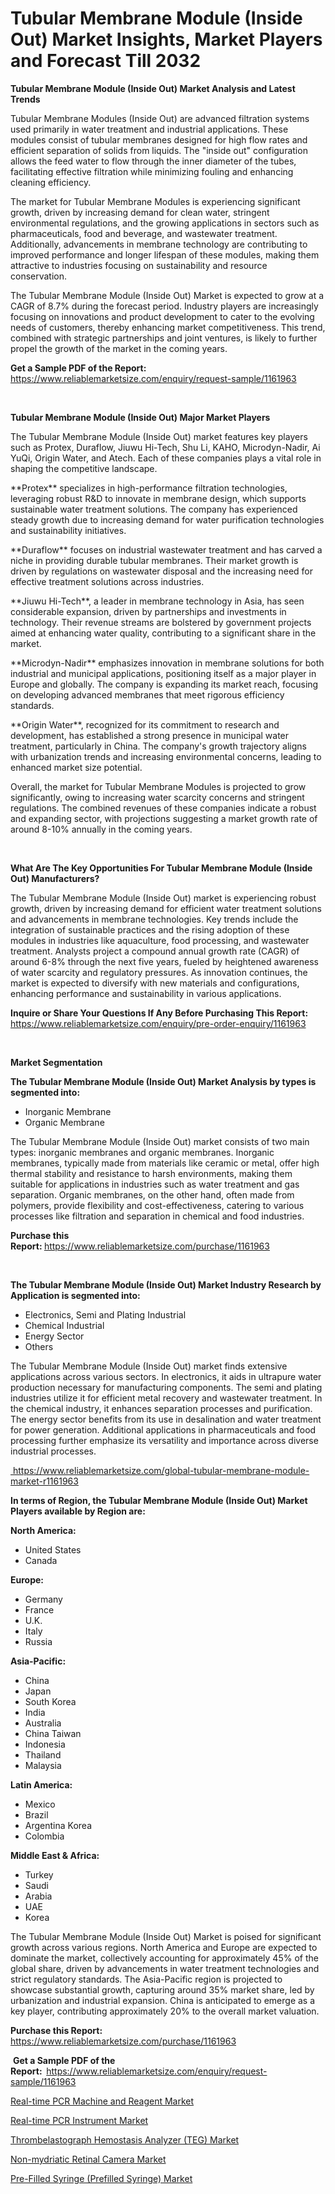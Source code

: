 <p><h1>Tubular Membrane Module (Inside Out) Market Insights, Market Players and Forecast Till 2032</h1></p><p><strong>Tubular Membrane Module (Inside Out) Market Analysis and Latest Trends</strong></p>
<p><p>Tubular Membrane Modules (Inside Out) are advanced filtration systems used primarily in water treatment and industrial applications. These modules consist of tubular membranes designed for high flow rates and efficient separation of solids from liquids. The "inside out" configuration allows the feed water to flow through the inner diameter of the tubes, facilitating effective filtration while minimizing fouling and enhancing cleaning efficiency.</p><p>The market for Tubular Membrane Modules is experiencing significant growth, driven by increasing demand for clean water, stringent environmental regulations, and the growing applications in sectors such as pharmaceuticals, food and beverage, and wastewater treatment. Additionally, advancements in membrane technology are contributing to improved performance and longer lifespan of these modules, making them attractive to industries focusing on sustainability and resource conservation.</p><p>The Tubular Membrane Module (Inside Out) Market is expected to grow at a CAGR of 8.7% during the forecast period. Industry players are increasingly focusing on innovations and product development to cater to the evolving needs of customers, thereby enhancing market competitiveness. This trend, combined with strategic partnerships and joint ventures, is likely to further propel the growth of the market in the coming years.</p></p>
<p><strong>Get a Sample PDF of the Report:&nbsp;</strong> <a href="https://www.reliablemarketsize.com/enquiry/request-sample/1161963?utm_campaign=1999&utm_medium=2&utm_source=Github&utm_content=ia&utm_term=04032025&utm_id=tubular-membrane-module-inside-out">https://www.reliablemarketsize.com/enquiry/request-sample/1161963</a></p>
<p>&nbsp;</p>
<p><strong>Tubular Membrane Module (Inside Out) Major Market Players</strong></p>
<p><p>The Tubular Membrane Module (Inside Out) market features key players such as Protex, Duraflow, Jiuwu Hi-Tech, Shu Li, KAHO, Microdyn-Nadir, Ai YuQi, Origin Water, and Atech. Each of these companies plays a vital role in shaping the competitive landscape.</p><p>**Protex** specializes in high-performance filtration technologies, leveraging robust R&D to innovate in membrane design, which supports sustainable water treatment solutions. The company has experienced steady growth due to increasing demand for water purification technologies and sustainability initiatives.</p><p>**Duraflow** focuses on industrial wastewater treatment and has carved a niche in providing durable tubular membranes. Their market growth is driven by regulations on wastewater disposal and the increasing need for effective treatment solutions across industries. </p><p>**Jiuwu Hi-Tech**, a leader in membrane technology in Asia, has seen considerable expansion, driven by partnerships and investments in technology. Their revenue streams are bolstered by government projects aimed at enhancing water quality, contributing to a significant share in the market.</p><p>**Microdyn-Nadir** emphasizes innovation in membrane solutions for both industrial and municipal applications, positioning itself as a major player in Europe and globally. The company is expanding its market reach, focusing on developing advanced membranes that meet rigorous efficiency standards.</p><p>**Origin Water**, recognized for its commitment to research and development, has established a strong presence in municipal water treatment, particularly in China. The company's growth trajectory aligns with urbanization trends and increasing environmental concerns, leading to enhanced market size potential.</p><p>Overall, the market for Tubular Membrane Modules is projected to grow significantly, owing to increasing water scarcity concerns and stringent regulations. The combined revenues of these companies indicate a robust and expanding sector, with projections suggesting a market growth rate of around 8-10% annually in the coming years.</p></p>
<p>&nbsp;</p>
<p><strong>What Are The Key Opportunities For Tubular Membrane Module (Inside Out) Manufacturers?</strong></p>
<p><p>The Tubular Membrane Module (Inside Out) market is experiencing robust growth, driven by increasing demand for efficient water treatment solutions and advancements in membrane technologies. Key trends include the integration of sustainable practices and the rising adoption of these modules in industries like aquaculture, food processing, and wastewater treatment. Analysts project a compound annual growth rate (CAGR) of around 6-8% through the next five years, fueled by heightened awareness of water scarcity and regulatory pressures. As innovation continues, the market is expected to diversify with new materials and configurations, enhancing performance and sustainability in various applications.</p></p>
<p><strong>Inquire or Share Your Questions If Any Before Purchasing This Report:</strong> <a href="https://www.reliablemarketsize.com/enquiry/pre-order-enquiry/1161963?utm_campaign=1999&utm_medium=2&utm_source=Github&utm_content=ia&utm_term=04032025&utm_id=tubular-membrane-module-inside-out">https://www.reliablemarketsize.com/enquiry/pre-order-enquiry/1161963</a></p>
<p>&nbsp;</p>
<p><strong>Market Segmentation</strong></p>
<p><strong>The Tubular Membrane Module (Inside Out) Market Analysis by types is segmented into:</strong></p>
<p><ul><li>Inorganic Membrane</li><li>Organic Membrane</li></ul></p>
<p><p>The Tubular Membrane Module (Inside Out) market consists of two main types: inorganic membranes and organic membranes. Inorganic membranes, typically made from materials like ceramic or metal, offer high thermal stability and resistance to harsh environments, making them suitable for applications in industries such as water treatment and gas separation. Organic membranes, on the other hand, often made from polymers, provide flexibility and cost-effectiveness, catering to various processes like filtration and separation in chemical and food industries.</p></p>
<p><strong>Purchase this Report:&nbsp;</strong><a href="https://www.reliablemarketsize.com/purchase/1161963?utm_campaign=1999&utm_medium=2&utm_source=Github&utm_content=ia&utm_term=04032025&utm_id=tubular-membrane-module-inside-out">https://www.reliablemarketsize.com/purchase/1161963</a></p>
<p>&nbsp;</p>
<p><strong>The Tubular Membrane Module (Inside Out) Market Industry Research by Application is segmented into:</strong></p>
<p><ul><li>Electronics, Semi and Plating Industrial</li><li>Chemical Industrial</li><li>Energy Sector</li><li>Others</li></ul></p>
<p><p>The Tubular Membrane Module (Inside Out) market finds extensive applications across various sectors. In electronics, it aids in ultrapure water production necessary for manufacturing components. The semi and plating industries utilize it for efficient metal recovery and wastewater treatment. In the chemical industry, it enhances separation processes and purification. The energy sector benefits from its use in desalination and water treatment for power generation. Additional applications in pharmaceuticals and food processing further emphasize its versatility and importance across diverse industrial processes.</p></p>
<p><a href="https://www.reliablemarketsize.com/global-tubular-membrane-module-market-r1161963?utm_campaign=1999&utm_medium=2&utm_source=Github&utm_content=ia&utm_term=04032025&utm_id=tubular-membrane-module-inside-out">&nbsp;https://www.reliablemarketsize.com/global-tubular-membrane-module-market-r1161963</a></p>
<p><strong>In terms of Region, the Tubular Membrane Module (Inside Out) Market Players available by Region are:</strong></p>
<p>
    <p> <strong> North America: </strong>
        <ul>
            <li>United States</li>
            <li>Canada</li>
        </ul>
        </p> 
    <p> <strong> Europe: </strong>
        <ul>
            <li>Germany</li>
            <li>France</li>
            <li>U.K.</li>
            <li>Italy</li>
            <li>Russia</li>
        </ul>
        </p> 
    <p> <strong> Asia-Pacific: </strong>
        <ul>
            <li>China</li>
            <li>Japan</li>
            <li>South Korea</li>
            <li>India</li>
            <li>Australia</li>
            <li>China Taiwan</li>
            <li>Indonesia</li>
            <li>Thailand</li>
            <li>Malaysia</li>
        </ul>
        </p> 
    <p> <strong> Latin America: </strong>
        <ul>
            <li>Mexico</li>
            <li>Brazil</li>
            <li>Argentina Korea</li>
            <li>Colombia</li>
        </ul>
        </p> 
    <p> <strong> Middle East & Africa: </strong>
        <ul>
            <li>Turkey</li>
            <li>Saudi</li>
            <li>Arabia</li>
            <li>UAE</li>
            <li>Korea</li>
        </ul>
    </p>
    </p>
<p><p>The Tubular Membrane Module (Inside Out) Market is poised for significant growth across various regions. North America and Europe are expected to dominate the market, collectively accounting for approximately 45% of the global share, driven by advancements in water treatment technologies and strict regulatory standards. The Asia-Pacific region is projected to showcase substantial growth, capturing around 35% market share, led by urbanization and industrial expansion. China is anticipated to emerge as a key player, contributing approximately 20% to the overall market valuation.</p></p>
<p><strong>Purchase this Report: </strong><a href="https://www.reliablemarketsize.com/purchase/1161963?utm_campaign=1999&utm_medium=2&utm_source=Github&utm_content=ia&utm_term=04032025&utm_id=tubular-membrane-module-inside-out">https://www.reliablemarketsize.com/purchase/1161963</a></p>
<p>&nbsp;<strong>Get a Sample PDF of the Report:&nbsp;&nbsp;</strong><a href="https://www.reliablemarketsize.com/enquiry/request-sample/1161963?utm_campaign=1999&utm_medium=2&utm_source=Github&utm_content=ia&utm_term=04032025&utm_id=tubular-membrane-module-inside-out">https://www.reliablemarketsize.com/enquiry/request-sample/1161963</a></p>
<p><strong></strong></p>
<p><p><a href="https://github.com/bazelsyresk2/Market-Research-Report-List-1/blob/main/real-time-pcr-machine-and-reagent-market.md?utm_campaign=1999&utm_medium=2&utm_source=Github&utm_content=ia&utm_term=04032025&utm_id=tubular-membrane-module-inside-out">Real-time PCR Machine and Reagent Market</a></p><p><a href="https://github.com/lontohhikma/Market-Research-Report-List-1/blob/main/real-time-pcr-instrument-market.md?utm_campaign=1999&utm_medium=2&utm_source=Github&utm_content=ia&utm_term=04032025&utm_id=tubular-membrane-module-inside-out">Real-time PCR Instrument Market</a></p><p><a href="https://github.com/steegeneat/Market-Research-Report-List-1/blob/main/thrombelastograph-hemostasis-analyzer-teg-market.md?utm_campaign=1999&utm_medium=2&utm_source=Github&utm_content=ia&utm_term=04032025&utm_id=tubular-membrane-module-inside-out">Thrombelastograph Hemostasis Analyzer (TEG) Market</a></p><p><a href="https://github.com/clemmheisefy/Market-Research-Report-List-1/blob/main/non-mydriatic-retinal-camera-market.md?utm_campaign=1999&utm_medium=2&utm_source=Github&utm_content=ia&utm_term=04032025&utm_id=tubular-membrane-module-inside-out">Non-mydriatic Retinal Camera Market</a></p><p><a href="https://github.com/pizolina/Market-Research-Report-List-7/blob/main/pre-filled-syringe-prefilled-syringe-market.md?utm_campaign=1999&utm_medium=2&utm_source=Github&utm_content=ia&utm_term=04032025&utm_id=tubular-membrane-module-inside-out">Pre-Filled Syringe (Prefilled Syringe) Market</a></p></p>